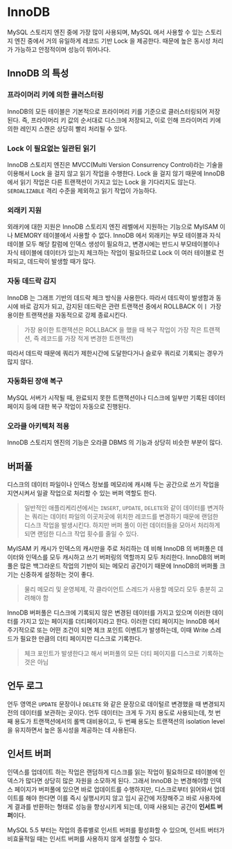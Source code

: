 # InnoDB
MySQL 스토리지 엔진 중에 가장 많이 사용되며, MySQL 에서 사용할 수 있는 스토리지 엔진 중에서 거의 유일하게 레코드 기반 Lock 을 제공한다. 
때문에 높은 동시성 처리가 가능하고 안정적이며 성능이 뛰어나다. 

## InnoDB 의 특성
### 프라이머리 키에 의한 클러스터링
InnoDB의 모든 테이블은 기본적으로 프라이머리 키를 기준으로 클러스터링되어 저장된다. 즉, 프라이머리 키 값의 순서대로 디스크에 저장되고, 이로 인해 
프라이머리 키에 의한 레인지 스캔은 상당히 빨리 처리될 수 있다. 

### Lock 이 필요없는 일관된 읽기
InnoDB 스토리지 엔진은 MVCC(Multi Version Consurrency Control)라는 기술을 이용해서 Lock 을 걸지 않고 읽기 작업을 수행한다. 
Lock 을 걸지 않기 때문에 InnoDB 에서 읽기 작업은 다른 트랜잭션이 가지고 있는 Lock 을 기다리지도 않는다. 
`SEROALIZABLE` 격리 수준을 제외하고 읽기 작업이 가능하다.

### 외래키 지원
외래키에 대한 지원은 InnoDB 스토리지 엔진 레벨에서 지원하는 기능으로 MyISAM 이나 MEMORY 테이블에서 사용할 수 없다. 
InnoDB 에서 외래키는 부모 테이블과 자식 테이블 모두 해당 칼럼에 인덱스 생성이 필요하고, 변경시에는 반드시 부모테이블이나 자식 테이블에 데이터가 있는지 
체크하는 작업이 필요하므로 Lock 이 여러 테이블로 전파되고, 데드락이 발생할 때가 많다. 

### 자동 데드락 감지
InnoDB 는 그래프 기반의 데드락 체크 방식을 사용한다. 따라서 데드락이 발생함과 동시에 바로 감지가 되고, 감지된 데드락은 관련 트랜잭션 중에서 ROLLBACK 이ㅣ 
가장 용이한 트랜잭션을 자동적으로 강제 종료시킨다. 
> 가장 용이한 트랜잭션은 ROLLBACK 을 했을 때 복구 작업이 가장 작은 트랜잭션, 즉 레코드를 가장 적게 변경한 트랜잭션)

따라서 데드락 때문에 쿼리가 제한시간에 도달한다거나 슬로우 쿼리로 기록되는 경우가 많지 않다. 

### 자동화된 장애 복구
MySQL 서버가 시작될 때, 완료되지 못한 트랜잭션이나 디스크에 일부만 기록된 데이터 페이지 등에 대한 복구 작업이 자동으로 진행된다. 

### 오라클 아키텍처 적용
InnoDB 스토리지 엔진의 기능은 오라클 DBMS 의 기능과 상당히 비슷한 부분이 많다. 

## 버퍼풀
디스크의 데이터 파일이나 인덱스 정보를 메모리에 캐시해 두는 공간으로 쓰기 작업을 지연시켜서 일괄 작업으로 처리할 수 있는 버퍼 역할도 한다. 
> 일반적인 애플리케리션에서는 `INSERT`, `UPDATE`, `DELETE`와 같이 데이터를 변겨하는 쿼리는 데이터 파일의 이곳저곳에 위치한 레코드를 변경하기 때문에 
랜덤한 디스크 작업을 발생시킨다. 하지만 버퍼 풀이 이런 데이터들을 모아서 처리하게 되면 랜덤한 디스크 작업 횟수를 줄일 수 있다. 

MyISAM 키 캐시가 인덱스의 캐시만을 주로 처리하는 데 비해 InnoDB 의 버퍼풀은 데이터와 인덱스를 모두 캐시하고 쓰기 버퍼링의 역할까지 모두 처리한다. 
InnoDB의 버퍼풀은 많은 백그라운드 작업의 기반이 되는 메모리 공간이기 때문에 InnoDB의 버퍼풀 크기는 신중하게 설정하는 것이 좋다. 
> 물리 메모리 및 운영체제, 각 클라이언트 스레드가 사용할 메모리 모두 충분히 고려해야 함 

InnoDB 버퍼풀은 디스크에 기록되지 않은 변경된 데이터를 가지고 있으며 이러한 데이터를 가지고 있는 페이지를 더티페이지라고 한다. 
이러한 더티 페이지는 InnoDB 에서 주기적으로 또는 어떤 조건이 되면 체크 포인트 이벤트가 발생하는데, 이때 Write 스레드가 필요한 만큼의 
더티 페이지만 디스크로 기록한다. 
> 체크 포인트가 발생한다고 해서 버퍼풀의 모든 더티 페이지를 디스크로 기록하는 것은 아님

## 언두 로그
언두 영역은 `UPDATE` 문장이나 `DELETE` 와 같은 문장으로 데이털르 변경했을 때 변경되지 전의 데이터를 보관하는 곳이다. 
언두 데이터는 크게 두 가지 용도로 사용되는데, 첫 번째 용도가 트랜잭션에서의 롤백 대비용이고, 두 번째 용도는 트랜잭션의 isolation level 을 
유지하면서 높은 동시성을 제공하는 데 사용된다. 

## 인서트 버퍼
인덱스를 업데이트 하는 작업은 랜덤하게 디스크를 읽는 작업이 필요하므로 테이블에 인덱스가 많다면 상당히 많은 자원을 소모하게 된다. 
그래서 InnoDB 는 변경해야할 인덱스 페이지가 버퍼풀에 있으면 바로 업데이트를 수행하지만, 디스크로부터 읽어와서 업데이트를 해야 한다면 
이를 즉시 실행시키지 않고 임시 공간에 저장해주고 바로 사용자에게 결과를 반환하는 형태로 성능을 향상시키게 되는데, 
이때 사용되는 공간이 **인서트 버퍼**이다. 

MySQL 5.5 부터는 작업의 종류별로 인서트 버퍼를 활성화할 수 있으며, 인서트 버터가 비효율적일 때는 인서트 버퍼를 사용하지 않게 설정할 수 있다.

